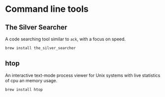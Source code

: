 # Command line tools

## The Silver Searcher

A code searching tool similar to `ack`, with a focus on speed.

```bash
brew install the_silver_searcher
```

## htop

An interactive text-mode process viewer for Unix systems with live statistics of cpu an memory usage.

```bash
brew install htop
```



